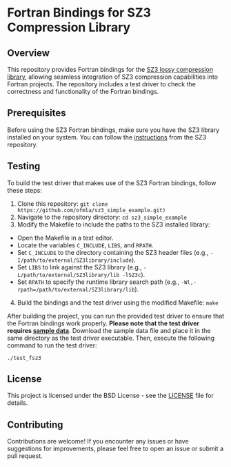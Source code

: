 # Fortran Bindings for SZ3 Compression Library

## Overview

This repository provides Fortran bindings for the [SZ3 lossy compression library](https://github.com/szcompressor/SZ3), 
allowing seamless integration of SZ3 compression capabilities into Fortran projects. The repository includes a test driver to check the correctness and functionality of the Fortran bindings.

## Prerequisites

Before using the SZ3 Fortran bindings, make sure you have the SZ3 library installed on your system. You can follow the [instructions](https://github.com/szcompressor/SZ3?tab=readme-ov-file#installation) from the SZ3 repository.

## Testing

To build the test driver that makes use of the SZ3 Fortran bindings, follow these steps:

1. Clone this repository: `git clone https://github.com/ofmla/sz3_simple_example.git)`
2. Navigate to the repository directory: `cd sz3_simple_example`
3. Modify the Makefile to include the paths to the SZ3 installed library:
  - Open the Makefile in a text editor.
  - Locate the variables `C_INCLUDE`, `LIBS`, and `RPATH`.
  - Set `C_INCLUDE` to the directory containing the SZ3 header files (e.g., `-I/path/to/external/SZ3library/include`).
  - Set `LIBS` to link against the SZ3 library (e.g., `-L/path/to/external/SZ3library/lib -lSZ3c`).
  - Set `RPATH` to specify the runtime library search path (e.g., `-Wl,-rpath=/path/to/external/SZ3library/lib`).
4. Build the bindings and the test driver using the modified Makefile: `make`

After building the project, you can run the provided test driver to ensure that the Fortran bindings work properly. **Please 
note that the test driver requires [sample data](https://github.com/NCAR/SPERR/blob/main/test_data/density_128x128x256.d64)**. Download the sample data 
file and place it in the same directory as the test driver executable. Then, execute the following command to run the test driver:

```
./test_fsz3
```

## License

This project is licensed under the BSD License - see the [LICENSE](https://github.com/ofmla/sz3_simple_example/blob/main/LICENSE) file for details.

## Contributing

Contributions are welcome! If you encounter any issues or have suggestions for improvements, please feel free to open an issue or submit a pull request.
